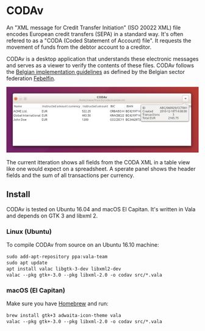 # CODAv

An "XML message for Credit Transfer Initiation" (ISO 20022 XML) file encodes European credit transfers (SEPA) in a standard way. It's often refered to as a "CODA (Coded Statement of Account) file". It requests the movement of funds from the debtor account to a creditor.

CODAv is a desktop application that understands these electronic messages and serves as a viewer to verify the contents of these files. CODAv follows the [Belgian implementation guidelines](https://www.febelfin.be/sites/default/files/files/standard-credit_transfer-xml-v31-en_0.pdf) as defined by the Belgian sector federation [Febelfin](https://www.febelfin.be).

![Screenshot](data/Screenshot.png)

The current itteration shows all fields from the CODA XML in a table view like one would expect on a spreadsheet. A sperate panel shows the header fields and the sum of all transactions per currency.

## Install

CODAv is tested on Ubuntu 16.04 and macOS El Capitan. It's written in Vala and depends on GTK 3 and libxml 2.

### Linux (Ubuntu)

To compile CODAv from source on an Ubuntu 16.10 machine:

```
sudo add-apt-repository ppa:vala-team
sudo apt update
apt install valac libgtk-3-dev libxml2-dev
valac --pkg gtk+-3.0 --pkg libxml-2.0 -o codav src/*.vala
```

### macOS (El Capitan)

Make sure you have [Homebrew](https://brew.sh/) and run:

```
brew install gtk+3 adwaita-icon-theme vala
valac --pkg gtk+-3.0 --pkg libxml-2.0 -o codav src/*.vala
```

